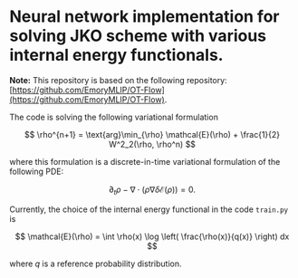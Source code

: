 # Neural network implementation for solving JKO scheme with various internal energy functionals.

**Note:** This repository is based on the following repository: [https://github.com/EmoryMLIP/OT-Flow](https://github.com/EmoryMLIP/OT-Flow).

The code is solving the following variational formulation

$$
    \rho^{n+1} = \text{arg}\min_{\rho} \mathcal{E}(\rho) + \frac{1}{2} W^2_2(\rho, \rho^n)
$$

where this formulation is a discrete-in-time variational formulation of the following PDE:

$$
    \partial_t \rho - \nabla \cdot (\rho \nabla \delta \mathcal{E}(\rho)) = 0.
$$

Currently, the choice of the internal energy functional in the code `train.py` is

$$
    \mathcal{E}(\rho) = \int \rho(x) \log \left( \frac{\rho(x)}{q(x)} \right) dx
$$

where $q$ is a reference probability distribution.